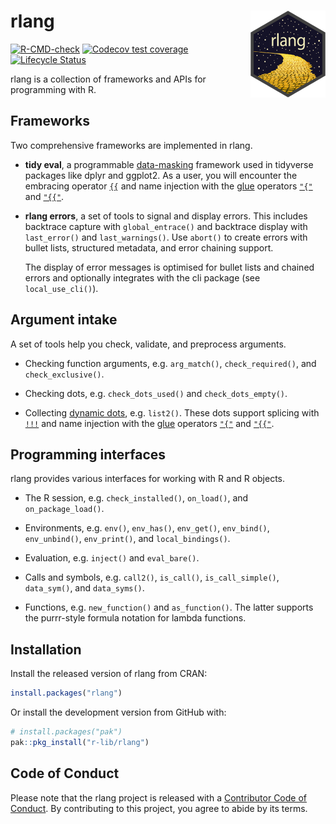 rlang <img src="man/figures/logo.png" align="right" />
=======================================================

<!-- badges: start -->
[![R-CMD-check](https://github.com/r-lib/rlang/workflows/R-CMD-check/badge.svg)](https://github.com/r-lib/rlang/actions)
[![Codecov test coverage](https://codecov.io/gh/r-lib/rlang/branch/main/graph/badge.svg)](https://app.codecov.io/gh/r-lib/rlang?branch=main)
[![Lifecycle Status](https://img.shields.io/badge/lifecycle-stable-green.svg)](https://lifecycle.r-lib.org/articles/stages.html)
<!-- badges: end -->


rlang is a collection of frameworks and APIs for programming with R.


## Frameworks

Two comprehensive frameworks are implemented in rlang.

*   __tidy eval__, a programmable [data-masking](https://rlang.r-lib.org/reference/topic-data-mask.html) framework used in tidyverse packages like dplyr and ggplot2. As a user, you will encounter the embracing operator [`{{`](https://rlang.r-lib.org/reference/embrace-operator.html) and name injection with the [glue](https://glue.tidyverse.org/) operators [`"{"`](https://rlang.r-lib.org/reference/glue-operators.html) and [`"{{"`](https://rlang.r-lib.org/reference/glue-operators.html).

*   __rlang errors__, a set of tools to signal and display errors. This includes backtrace capture with `global_entrace()` and backtrace display with `last_error()` and `last_warnings()`. Use `abort()` to create errors with bullet lists, structured metadata, and error chaining support.

    The display of error messages is optimised for bullet lists and chained errors and optionally integrates with the cli package (see `local_use_cli()`).


## Argument intake

A set of tools help you check, validate, and preprocess arguments.

*   Checking function arguments, e.g. `arg_match()`, `check_required()`, and `check_exclusive()`.

*   Checking dots, e.g. `check_dots_used()` and `check_dots_empty()`.

*   Collecting [dynamic dots](https://rlang.r-lib.org/reference/dyn-dots.html), e.g. `list2()`. These dots support splicing with [`!!!`](https://rlang.r-lib.org/reference/splice-operator.html) and name injection with the [glue](https://glue.tidyverse.org/) operators [`"{"`](https://rlang.r-lib.org/reference/glue-operators.html) and [`"{{"`](https://rlang.r-lib.org/reference/glue-operators.html).


## Programming interfaces

rlang provides various interfaces for working with R and R objects.

*   The R session, e.g. `check_installed()`, `on_load()`, and `on_package_load()`.

*   Environments, e.g. `env()`, `env_has()`, `env_get()`, `env_bind()`, `env_unbind()`, `env_print()`, and `local_bindings()`.

*   Evaluation, e.g. `inject()` and `eval_bare()`.

*   Calls and symbols, e.g. `call2()`, `is_call()`, `is_call_simple()`, `data_sym()`, and `data_syms()`.

*   Functions, e.g. `new_function()` and `as_function()`. The latter supports the purrr-style formula notation for lambda functions.


## Installation

Install the released version of rlang from CRAN:

```r
install.packages("rlang")
```

Or install the development version from GitHub with:

```r
# install.packages("pak")
pak::pkg_install("r-lib/rlang")
```


## Code of Conduct

Please note that the rlang project is released with a [Contributor Code of Conduct](https://rlang.r-lib.org/CODE_OF_CONDUCT.html). By contributing to this project, you agree to abide by its terms.
